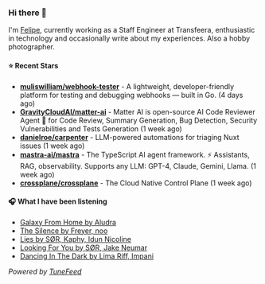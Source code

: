 ### Hi there 👋

I'm [Felipe](https://felipevm.com), currently working as a Staff Engineer at Transfeera, enthusiastic in technology and occasionally write about my experiences. Also a hobby photographer.

#### ⭐ Recent Stars
- **[muliswilliam/webhook-tester](https://github.com/muliswilliam/webhook-tester)** - A lightweight, developer-friendly platform for testing and debugging webhooks — built in Go. (4 days ago)
- **[GravityCloudAI/matter-ai](https://github.com/GravityCloudAI/matter-ai)** - Matter AI is open-source AI Code Reviewer Agent 🤖 for Code Review, Summary Generation, Bug Detection, Security Vulnerabilities and Tests Generation (1 week ago)
- **[danielroe/carpenter](https://github.com/danielroe/carpenter)** - LLM-powered automations for triaging Nuxt issues (1 week ago)
- **[mastra-ai/mastra](https://github.com/mastra-ai/mastra)** - The TypeScript AI agent framework. ⚡ Assistants, RAG, observability. Supports any LLM: GPT-4, Claude, Gemini, Llama. (1 week ago)
- **[crossplane/crossplane](https://github.com/crossplane/crossplane)** - The Cloud Native Control Plane (1 week ago)

#### 🎧 What I have been listening
- [Galaxy From Home by Aludra](https://open.spotify.com/track/1BTsjlr9xjyhsW8venOXrc)
- [The Silence by Freyer, noo](https://open.spotify.com/track/4XAoQwp9nspONq8R9k8Ybp)
- [Lies by SØR, Kaphy, Idun Nicoline](https://open.spotify.com/track/0jE9nuvGgaK4xrXdmyt7zL)
- [Looking For You by SØR, Jake Neumar](https://open.spotify.com/track/4VUKHbTPXX49zHKDvZ3M89)
- [Dancing In The Dark by Lima Riff, Impani](https://open.spotify.com/track/6gZK2MGC3Ezyxl8Y9KrrwJ)

_Powered by [TuneFeed](https://tunefeed.app?ref=github.com)_
